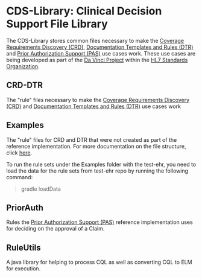 # CDS-Library: Clinical Decision Support File Library
The CDS-Library stores common files necessary to make the [Coverage Requirements Discovery (CRD)](https://github.com/HL7-DaVinci/CRD), [Documentation Templates and Rules (DTR)](https://github.com/HL7-DaVinci/dtr) and [Prior Authorization Support (PAS)](https://github.com/HL7-DaVinci/prior-auth) use cases work. These use cases are being developed as part of the [Da Vinci Project](http://www.hl7.org/about/davinci/index.cfm?ref=common) within the [HL7 Standards Organization](http://www.hl7.org/).

## CRD-DTR
The "rule" files necessary to make the [Coverage Requirements Discovery (CRD)](https://github.com/HL7-DaVinci/CRD) and [Documentation Templates and Rules (DTR)](https://github.com/HL7-DaVinci/dtr) use cases work

## Examples
The "rule" files for CRD and DTR that were not created as part of the reference implementation. For more documentation on the file structure, click [here](https://github.com/HL7-DaVinci/CDS-Library/CRD-DTR#file-layout]).

To run the rule sets under the Examples folder with the test-ehr, you need to load the data for the rule sets from test-ehr repo by running the following command:
>gradle loadData 

## PriorAuth
Rules the [Prior Authorization Support (PAS)](https://github.com/HL7-DaVinci/prior-auth) reference implementation uses for deciding on the approval of a Claim.

## RuleUtils
A java library for helping to process CQL as well as converting CQL to ELM for execution.
